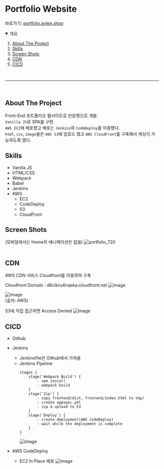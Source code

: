 # Portfolio Website


바로가기: [portfolio.aylee.shop](https://portfolio.aylee.shop)


<details open="open">
  <summary>개요</summary>
  <ol>
    <li><a href="#about-the-project">About The Project</a></li>
    <li><a href="#skills">Skills</a></li>
    <li><a href="#screen-shots">Screen Shots</a></li>
    <li><a href="#cdn">CDN</a></li>
    <li><a href="#cicd">CICD</a></li>
  </ol>
</details>
</br>

---

</br>

## About The Project
Front-End 포트폴리오 웹사이트로 반응형으로 개발.<br>
`Vanilla JS`로 SPA를 구현.<br>
`AWS EC2`에 배포했고 배포는 `Jenkins`와 `CodeDeploy`를 이용했다.<br>
`html`, `css`, `image`들은 `AWS S3`에 업로드 했고 `AWS CloudFront`를 구축해서 캐싱이 가능하도록 했다.


## Skills

- Vanilla JS
- HTML/CSS
- Webpack
- Babel
- Jenkins
- AWS
    - EC2
    - CodeDeploy
    - S3
    - CloudFront

## Screen Shots
(모바일에서는 Home의 애니메이션은 없음)
![portfolio_720](https://user-images.githubusercontent.com/40782494/108579839-3d7a0080-736c-11eb-9cf8-3325a6ee2e79.gif)
<br><br>

## CDN
AWS CDN 서비스 Cloudfront를 이용하여 구축

Cloudfront Domain : d6cibru4nqeka.cloudfront.net
![image](https://user-images.githubusercontent.com/40782494/108580511-1d980c00-736f-11eb-8d3c-ee7e5cad89df.png)<br>

![image](https://user-images.githubusercontent.com/40782494/108580454-dc076100-736e-11eb-890f-44b9027e579c.png)<br>
(출처: AWS)

S3에 직접 접근하면 Access Denied
![image](https://user-images.githubusercontent.com/40782494/108580774-54baed00-7370-11eb-9c3d-062cdc9c9ec5.png)


## CICD
- Github
- Jenkins
    - Jenkinsfile은 Github에서 가져옴
    - Jenkins Pipeline
        ```
        stages {
            stage('Webpack Build') {
                - npm install
                - webpack build
            }
            stage('Zip') {
                - copy frontend/dist, frontend/index.html to tmp/
                - create appspec.yml
                - zip & upload to S3
            }
            stage('Deploy') {
                - create deployment(AWS CodeDeploy)
                - wait while the deployment is complete
            }
        }
        ```
        ![image](https://user-images.githubusercontent.com/40782494/108580270-2b995d00-736e-11eb-9a3f-57b3b0508b46.png)

- AWS CodeDeploy
    - EC2 In Place 배포 
    ![image](https://user-images.githubusercontent.com/40782494/108580315-54215700-736e-11eb-9f92-9837fa458226.png)

